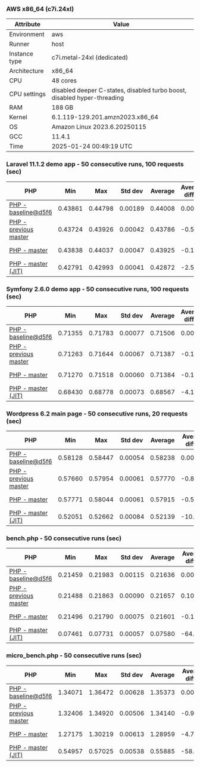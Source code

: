 ### AWS x86_64 (c7i.24xl)

|  Attribute    |     Value      |
|---------------|----------------|
| Environment   |aws|
| Runner        |host|
| Instance type |c7i.metal-24xl (dedicated)|
| Architecture  |x86_64
| CPU           |48 cores|
| CPU settings  |disabled deeper C-states, disabled turbo boost, disabled hyper-threading|
| RAM           |188 GB|
| Kernel        |6.1.119-129.201.amzn2023.x86_64|
| OS            |Amazon Linux 2023.6.20250115|
| GCC           |11.4.1|
| Time          |2025-01-24 00:49:19 UTC|

### Laravel 11.1.2 demo app - 50 consecutive runs, 100 requests (sec)

|     PHP     |     Min     |     Max     |    Std dev   |   Average  |  Average diff % |   Median   | Median diff % |     Memory    |
|-------------|-------------|-------------|--------------|------------|-----------------|------------|---------------|---------------|
|[PHP - baseline@d5f6](https://github.com/php/php-src/commit/d5f6e56610)|0.43861|0.44798|0.00189|0.44008|0.00%|0.43959|0.00%|41.86 MB|
|[PHP - previous master](https://github.com/php/php-src/commit/ad4cbf4e7f)|0.43724|0.43926|0.00042|0.43786|-0.50%|0.43787|-0.39%|41.76 MB|
|[PHP - master](https://github.com/php/php-src/commit/10ccb6bf0d)|0.43838|0.44037|0.00047|0.43925|-0.19%|0.43923|-0.08%|41.76 MB|
|[PHP - master (JIT)](https://github.com/php/php-src/commit/10ccb6bf0d)|0.42791|0.42993|0.00041|0.42872|-2.58%|0.42871|-2.48%|50.81 MB|

### Symfony 2.6.0 demo app - 50 consecutive runs, 100 requests (sec)

|     PHP     |     Min     |     Max     |    Std dev   |   Average  |  Average diff % |   Median   | Median diff % |     Memory    |
|-------------|-------------|-------------|--------------|------------|-----------------|------------|---------------|---------------|
|[PHP - baseline@d5f6](https://github.com/php/php-src/commit/d5f6e56610)|0.71355|0.71783|0.00077|0.71506|0.00%|0.71498|0.00%|37.39 MB|
|[PHP - previous master](https://github.com/php/php-src/commit/ad4cbf4e7f)|0.71263|0.71644|0.00067|0.71387|-0.17%|0.71388|-0.15%|37.46 MB|
|[PHP - master](https://github.com/php/php-src/commit/10ccb6bf0d)|0.71270|0.71518|0.00060|0.71384|-0.17%|0.71378|-0.17%|37.46 MB|
|[PHP - master (JIT)](https://github.com/php/php-src/commit/10ccb6bf0d)|0.68430|0.68778|0.00073|0.68567|-4.11%|0.68560|-4.11%|44.54 MB|

### Wordpress 6.2 main page - 50 consecutive runs, 20 requests (sec)

|     PHP     |     Min     |     Max     |    Std dev   |   Average  |  Average diff % |   Median   | Median diff % |     Memory    |
|-------------|-------------|-------------|--------------|------------|-----------------|------------|---------------|---------------|
|[PHP - baseline@d5f6](https://github.com/php/php-src/commit/d5f6e56610)|0.58128|0.58447|0.00054|0.58238|0.00%|0.58232|0.00%|43.01 MB|
|[PHP - previous master](https://github.com/php/php-src/commit/ad4cbf4e7f)|0.57660|0.57954|0.00061|0.57770|-0.80%|0.57758|-0.81%|42.85 MB|
|[PHP - master](https://github.com/php/php-src/commit/10ccb6bf0d)|0.57771|0.58044|0.00061|0.57915|-0.55%|0.57908|-0.56%|42.86 MB|
|[PHP - master (JIT)](https://github.com/php/php-src/commit/10ccb6bf0d)|0.52051|0.52662|0.00084|0.52139|-10.47%|0.52130|-10.48%|62.49 MB|

### bench.php - 50 consecutive runs (sec)

|     PHP     |     Min     |     Max     |    Std dev   |   Average  |  Average diff % |   Median   | Median diff % |     Memory    |
|-------------|-------------|-------------|--------------|------------|-----------------|------------|---------------|---------------|
|[PHP - baseline@d5f6](https://github.com/php/php-src/commit/d5f6e56610)|0.21459|0.21983|0.00115|0.21636|0.00%|0.21601|0.00%|26.18 MB|
|[PHP - previous master](https://github.com/php/php-src/commit/ad4cbf4e7f)|0.21488|0.21863|0.00090|0.21657|0.10%|0.21655|0.25%|26.12 MB|
|[PHP - master](https://github.com/php/php-src/commit/10ccb6bf0d)|0.21496|0.21790|0.00075|0.21601|-0.16%|0.21583|-0.08%|26.13 MB|
|[PHP - master (JIT)](https://github.com/php/php-src/commit/10ccb6bf0d)|0.07461|0.07731|0.00057|0.07580|-64.97%|0.07568|-64.96%|27.30 MB|

### micro_bench.php - 50 consecutive runs (sec)

|     PHP     |     Min     |     Max     |    Std dev   |   Average  |  Average diff % |   Median   | Median diff % |     Memory    |
|-------------|-------------|-------------|--------------|------------|-----------------|------------|---------------|---------------|
|[PHP - baseline@d5f6](https://github.com/php/php-src/commit/d5f6e56610)|1.34071|1.36472|0.00628|1.35373|0.00%|1.35268|0.00%|20.44 MB|
|[PHP - previous master](https://github.com/php/php-src/commit/ad4cbf4e7f)|1.32406|1.34920|0.00506|1.34140|-0.91%|1.34160|-0.82%|20.38 MB|
|[PHP - master](https://github.com/php/php-src/commit/10ccb6bf0d)|1.27175|1.30219|0.00613|1.28959|-4.74%|1.28903|-4.71%|20.39 MB|
|[PHP - master (JIT)](https://github.com/php/php-src/commit/10ccb6bf0d)|0.54957|0.57025|0.00538|0.55885|-58.72%|0.55850|-58.71%|21.72 MB|
